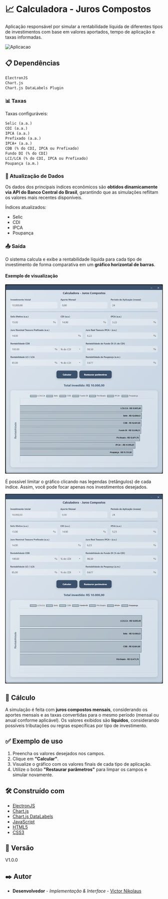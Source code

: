 
# 📈 Calculadora - Juros Compostos

Aplicação responsável por simular a rentabilidade líquida de diferentes tipos de investimentos com base em valores aportados, tempo de aplicação e taxas informadas.

<img src="./_imgs/calc_jc.gif" alt="Aplicacao" width="700"/>

## 📋 Dependências

```
ElectronJS
Chart.js
Chart.js DataLabels Plugin
```

### 📊 Taxas

Taxas configuráveis:

```
Selic (a.a.)
CDI (a.a.)
IPCA (a.a.)
Prefixado (a.a.)
IPCA+ (a.a.)
CDB (% do CDI, IPCA ou Prefixado)
Fundo DI (% do CDI)
LCI/LCA (% do CDI, IPCA ou Prefixado)
Poupança (a.m.)
```

### 🔄 Atualização de Dados

Os dados dos principais índices econômicos são **obtidos dinamicamente via API do Banco Central do Brasil**, garantindo que as simulações reflitam os valores mais recentes disponíveis.

Índices atualizados:

- Selic  
- CDI  
- IPCA  
- Poupança 

### 📤 Saída

O sistema calcula e exibe a rentabilidade líquida para cada tipo de investimento de forma comparativa em um **gráfico horizontal de barras**.

#### Exemplo de visualização

<img src="./_imgs/exemplo_grafico.png" alt="Gráfico" width="600"/>

É possível limitar o gráfico clicando nas legendas (retângulos) de cada índice. Assim, você pode focar apenas nos investimentos desejados.

<img src="./_imgs/exemplo_grafico_filtrado.png" alt="Gráfico Filtrado" width="600"/>

## 🧮 Cálculo

A simulação é feita com **juros compostos mensais**, considerando os aportes mensais e as taxas convertidas para o mesmo período (mensal ou anual conforme aplicável). Os valores exibidos são **líquidos**, considerando possíveis tributações ou regras específicas por tipo de investimento.

## ✅ Exemplo de uso

1. Preencha os valores desejados nos campos.
2. Clique em **"Calcular"**.
3. Visualize o gráfico com os valores finais de cada tipo de aplicação.
4. Utilize o botão **"Restaurar parâmetros"** para limpar os campos e simular novamente.

## 🛠️ Construído com

* [ElectronJS](https://www.electronjs.org/pt/)
* [Chart.js](https://www.chartjs.org/)
* [Chart.js DataLabels](https://chartjs-plugin-datalabels.netlify.app/)
* [JavaScript](https://developer.mozilla.org/en-US/docs/Web/JavaScript)
* [HTML5](https://developer.mozilla.org/en-US/docs/Web/Guide/HTML/HTML5)
* [CSS3](https://developer.mozilla.org/en-US/docs/Web/CSS)

## 📌 Versão

V1.0.0

## ✒️ Autor

* **Desenvolvedor** - *Implementação & Interface* - [Victor Nikolaus](https://github.com/vnikolaus)
